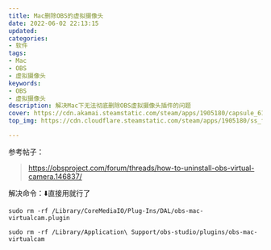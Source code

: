 ```yaml
---
title: Mac删除OBS的虚拟摄像头
date: 2022-06-02 22:13:15
updated:
categories: 
- 软件
tags: 
- Mac
- OBS
- 虚拟摄像头
keywords:
- OBS
- 虚拟摄像头
description: 解决Mac下无法彻底删除OBS虚拟摄像头插件的问题
cover: https://cdn.akamai.steamstatic.com/steam/apps/1905180/capsule_616x353.jpg?t=1654173198
top_img: https://cdn.cloudflare.steamstatic.com/steam/apps/1905180/ss_f7aa6c7a804e0a06ea5a9742a9afc15f637d498e.1920x1080.jpg?t=1654173198

---
```


参考帖子：

> https://obsproject.com/forum/threads/how-to-uninstall-obs-virtual-camera.146837/

解决命令：⬇️直接用就行了

```shell
sudo rm -rf /Library/CoreMediaIO/Plug-Ins/DAL/obs-mac-virtualcam.plugin
```

```shell
sudo rm -rf /Library/Application\ Support/obs-studio/plugins/obs-mac-virtualcam
```

